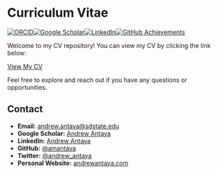# Curriculum Vitae

[![ORCID](https://img.shields.io/badge/ORCID-0000--0002--1825--0097-green?logo=orcid)](https://orcid.org/0000-0002-1825-0097)[![Google Scholar](https://img.shields.io/badge/Google-Scholar-blue?logo=google-scholar)](https://scholar.google.com/citations?hl=en&user=mO05f8IAAAAJ)[![LinkedIn](https://img.shields.io/badge/LinkedIn-Profile-blue?logo=linkedin)](https://www.linkedin.com/in/andrew-antaya-b9920a362)[![GitHub Achievements](https://img.shields.io/badge/GitHub-Achievements-blue?logo=github)](https://github.com/amantaya?tab=achievements)

Welcome to my CV repository! You can view my CV by clicking the link below:

[View My CV](./cv.pdf)

Feel free to explore and reach out if you have any questions or opportunities.

## Contact

- **Email:** [andrew.antaya@sdstate.edu](mailto:your-email@example.com)
- **Google Scholar:** [Andrew Antaya](https://scholar.google.com/citations?hl=en&user=mO05f8IAAAAJ)
- **LinkedIn:** [Andrew Antaya](www.linkedin.com/in/andrew-antaya-b9920a362)
- **GitHub:** [@amantaya](https://github.com/amantaya)
- **Twitter:** [@andrew_antaya](https://x.com/andrew_antaya)
- **Personal Website:** [andrewantaya.com](https://andrewantaya.com)
